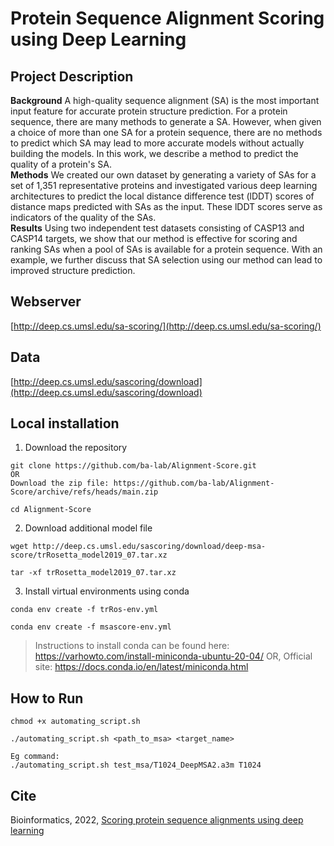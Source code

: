 # Protein Sequence Alignment Scoring using Deep Learning

## Project Description

**Background** A high-quality sequence alignment (SA) is the most important input feature for accurate protein structure prediction. For a protein sequence, there are many methods to generate a SA. However, when given a choice of more than one SA for a protein sequence, there are no methods to predict which SA may lead to more accurate models without actually building the models. In this work, we describe a method to predict the quality of a protein's SA.  
**Methods** We created our own dataset by generating a variety of SAs for a set of 1,351 representative proteins and investigated various deep learning architectures to predict the local distance difference test (lDDT) scores of distance maps predicted with SAs as the input. These lDDT scores serve as indicators of the quality of the SAs.   
**Results** Using two independent test datasets consisting of CASP13 and CASP14 targets, we show that our method is effective for scoring and ranking SAs when a pool of SAs is available for a protein sequence. With an example, we further discuss that SA selection using our method can lead to improved structure prediction.

## Webserver

[http://deep.cs.umsl.edu/sa-scoring/](http://deep.cs.umsl.edu/sa-scoring/)

## Data

[http://deep.cs.umsl.edu/sascoring/download](http://deep.cs.umsl.edu/sascoring/download)

## Local installation
1. Download the repository
```
git clone https://github.com/ba-lab/Alignment-Score.git
OR
Download the zip file: https://github.com/ba-lab/Alignment-Score/archive/refs/heads/main.zip

cd Alignment-Score
```

2. Download additional model file
```
wget http://deep.cs.umsl.edu/sascoring/download/deep-msa-score/trRosetta_model2019_07.tar.xz

tar -xf trRosetta_model2019_07.tar.xz
```

3. Install virtual environments using conda
```
conda env create -f trRos-env.yml

conda env create -f msascore-env.yml
```
> Instructions to install conda can be found here: https://varhowto.com/install-miniconda-ubuntu-20-04/
OR,
Official site: https://docs.conda.io/en/latest/miniconda.html

## How to Run
```
chmod +x automating_script.sh

./automating_script.sh <path_to_msa> <target_name>

Eg command:
./automating_script.sh test_msa/T1024_DeepMSA2.a3m T1024
```

## Cite
Bioinformatics, 2022, [Scoring protein sequence alignments using deep learning](https://academic.oup.com/bioinformatics/article/38/11/2988/6564224)

